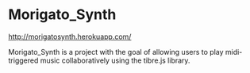 # Morigato_Synth

http://morigatosynth.herokuapp.com/

Morigato_Synth is a project with the goal of allowing users to play midi-triggered music collaboratively using the tibre.js library.
